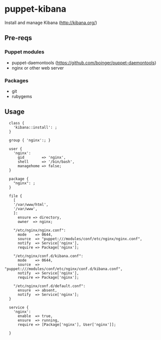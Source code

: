 puppet-kibana
=============

Install and manage Kibana (http://kibana.org/)

## Pre-reqs
### Puppet modules
* puppet-daemontools (https://github.com/boinger/puppet-daemontools)
* nginx or other web server

### Packages
* git
* rubygems


## Usage
```puppet
  class {
    'kibana::install': ;
  }

  group { 'nginx':; }

  user {
    'nginx':
      gid        => 'nginx',
      shell      => '/bin/bash',
      managehome => false;
  }

  package {
    "nginx": ;
  }

  file {
    [
    '/var/www/html',
    '/var/www',
    ]:
      ensure => directory,
      owner  => nginx;

    "/etc/nginx/nginx.conf":
      mode    => 0644,
      source  => "puppet:///modules/conf/etc/nginx/nginx.conf",
      notify  => Service['nginx'],
      require => Package['nginx'];

    "/etc/nginx/conf.d/kibana.conf":
      mode    => 0644,
      source  => "puppet:///modules/conf/etc/nginx/conf.d/kibana.conf",
      notify  => Service['nginx'],
      require => Package['nginx'];

    "/etc/nginx/conf.d/default.conf":
      ensure  => absent,
      notify  => Service['nginx'];
  }

  service {
    'nginx':
      enable  => true,
      ensure  => running,
      require => [Package['nginx'], User['nginx']];

  }
```